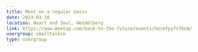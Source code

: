 ```yaml
---
title: Meet on a regular basis
date: 2023-03-10
location: Heart and Soul, Heidelberg
link: https://www.meetup.com/back-to-the-future/events/hmcmfpyfcfbnb/
usergroup: smalltalkrn
type: usergroup
---
```

